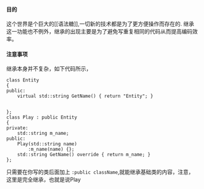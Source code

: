 #### 目的
这个世界是个巨大的[[语法糖]],一切新的技术都是为了更方便操作而存在的.
继承这一功能也不例外，继承的出现主要是为了避免写重复相同的代码从而提高编码效率。


#### 注意事项
继承本身并不复杂，如下代码所示，

```
class Entity 
{
public:
	virtual std::string GetName() { return "Entity"; }
	

};
class Play : public Entity
{
private:
	std::string m_name;
public:
	Play(std::string name) 
		:m_name(name) {};
	std::string GetName() override { return m_name; }
};
```
只需要在你写的类后面加上 `:public className`,就能继承基础类的内容，注意，这里是完全继承，也就是说Play